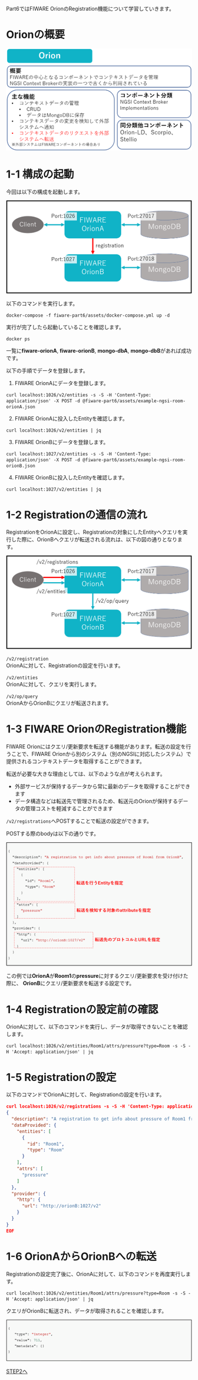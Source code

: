 Part6ではFIWARE OrionのRegistration機能について学習していきます。

# Orionの概要

![Orionの概要](./assets/6-1.png)

# 1-1 構成の起動

今回は以下の構成を起動します。

![全体構成図](./assets/6-2.png)

以下のコマンドを実行します。

```
docker-compose -f fiware-part6/assets/docker-compose.yml up -d
```

実行が完了したら起動していることを確認します。

```
docker ps
```

一覧に**fiware-orionA**, **fiware-orionB**, **mongo-dbA**, **mongo-dbB**があれば成功です。

以下の手順でデータを登録します。

1. FIWARE OrionAにデータを登録します。

```
curl localhost:1026/v2/entities -s -S -H 'Content-Type: application/json' -X POST -d @fiware-part6/assets/example-ngsi-room-orionA.json
```

2. FIWARE OrionAに投入したEntityを確認します。

```
curl localhost:1026/v2/entities | jq
```

3. FIWARE OrionBにデータを登録します。

```
curl localhost:1027/v2/entities -s -S -H 'Content-Type: application/json' -X POST -d @fiware-part6/assets/example-ngsi-room-orionB.json
```

4. FIWARE OrionBに投入したEntityを確認します。

```
curl localhost:1027/v2/entities | jq
```

# 1-2 Registrationの通信の流れ

RegistrationをOrionAに設定し、Registrationの対象にしたEntityへクエリを実行した際に、OrionBへクエリが転送される流れは、以下の図の通りとなります。

![通信の流れ](./assets/6-6.png)

`/v2/registration`  
OrionAに対して、Registrationの設定を行います。

`/v2/entities`  
OrionAに対して、クエリを実行します。

`/v2/op/query`  
OrionAからOrionBにクエリが転送されます。

# 1-3 FIWARE OrionのRegistration機能

FIWARE Orionにはクエリ/更新要求を転送する機能があります。転送の設定を行うことで、FIWARE Orionから別のシステム（別のNGSIに対応したシステム）で提供されるコンテキストデータを取得することができます。



転送が必要な大きな理由としては、以下のような点が考えられます。
- 外部サービスが保持するデータから常に最新のデータを取得することができます
- データ構造などは転送先で管理されるため、転送元のOrionが保持するデータの管理コストを軽減することができます

`/v2/registrations`へPOSTすることで転送の設定ができます。

POSTする際のbodyは以下の通りです。

![RegistrationBody](./assets/6-3.png)

この例では**OrionA**が**Room1**の**pressure**に対するクエリ/更新要求を受け付けた際に、
**OrionB**にクエリ/更新要求を転送する設定です。

# 1-4 Registrationの設定前の確認

OrionAに対して、以下のコマンドを実行し、データが取得できないことを確認します。

```
curl localhost:1026/v2/entities/Room1/attrs/pressure?type=Room -s -S -H 'Accept: application/json' | jq
```

# 1-5 Registrationの設定

以下のコマンドでOrionAに対して、Registrationの設定を行います。

```json
curl localhost:1026/v2/registrations -s -S -H 'Content-Type: application/json' -H 'Accept: application/json' -X POST -d @- <<EOF
{
  "description": "A registration to get info about pressure of Room1 from OrionB",
  "dataProvided": {
    "entities": [
      {
        "id": "Room1",
        "type": "Room"
      }
    ],
    "attrs": [
      "pressure"
    ]
  },
  "provider": {
    "http": {
      "url": "http://orionB:1027/v2"
    }
  }
}
EOF
```

# 1-6 OrionAからOrionBへの転送

Registrationの設定完了後に、OrionAに対して、以下のコマンドを再度実行します。

```
curl localhost:1026/v2/entities/Room1/attrs/pressure?type=Room -s -S -H 'Accept: application/json' | jq
```

クエリがOrionBに転送され、データが取得されることを確認します。

![ResponseBody](./assets/6-4.png)

[STEP2へ](step2.md)
